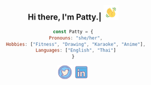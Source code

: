 <div align="center">

## Hi there, I'm Patty.| <img src="hi.gif" alt="hi" width="40"/>

```js
const Patty = {
  Pronouns: "she/her",
  Hobbies: ["Fitness", "Drawing", "Karaoke", "Anime"],
  Languages: ["English", "Thai"]
}
 ```

 <a href="https://twitter.com/pattyarunya" ><img src="twitter.png" alt="hi" width="40"/></a>
<a href="linkedin.com/in/pattyarunyavikul/">
<img src="linkedin.png" alt="hi" width="40"/></a>

</div>
